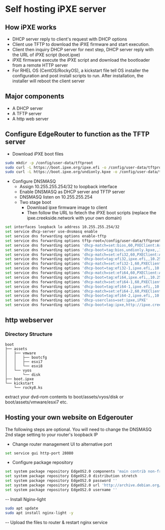 # Self hosting iPXE server
## How iPXE works
- DHCP server reply to client's request with DHCP options
- Client use TFTP to download the iPXE firmware and start execution.
- Client then inquiry DHCP server for next step, DHCP server reply with the URL of iPXE script (boot.ipxe)
- iPXE firmware execute the iPXE script and download the bootloader from a remote HTTP server
- For RHEL OS (CentOS/RockyOS), a kickstart file tell OS installer the configuration and post install scripts to run. After installation, the installer will reboot the client server

## Major components
- A DHCP server
- A TFTP server
- A http web server

## Configure EdgeRouter to function as the TFTP server

- Download iPXE boot files
```bash
sudo mkdir -p /config/user-data/tftproot
sudo curl -L https://boot.ipxe.org/ipxe.efi -o /config/user-data/tftproot/ipxe.efi
sudo curl -L https://boot.ipxe.org/undionly.kpxe -o /config/user-data/tftproot/undionly.kpxe
```
- Configure DNSMASQ
    - Assign 10.255.255.254/32 to loopback interface
    - Enable DNSMASQ as DHCP server and TFTP server
    - DNSMASQ listen on 10.255.255.254
    - Two stage boot
        - Download ipxe firmware image to client
        - Then follow the URL to fetech the iPXE boot scripts (replace the ipxe.creekside.network with your own domain)
```bash
set interfaces loopback lo address 10.255.255.254/32
set service dhcp-server use-dnsmasq enable
set service dns forwarding options enable-tftp
set service dns forwarding options tftp-root=/config/user-data/tftproot
set service dns forwarding options 'dhcp-match=set:bios,60,PXEClient:Arch:00000'
set service dns forwarding options 'dhcp-boot=tag:bios,undionly.kpxe,,10.255.255.254'
set service dns forwarding options 'dhcp-match=set:efi32,60,PXEClient:Arch:00002'
set service dns forwarding options 'dhcp-boot=tag:efi32,ipxe.efi,,10.255.255.254'
set service dns forwarding options 'dhcp-match=set:efi32-1,60,PXEClient:Arch:00006'
set service dns forwarding options 'dhcp-boot=tag:efi32-1,ipxe.efi,,10.255.255.254'
set service dns forwarding options 'dhcp-match=set:efi64,60,PXEClient:Arch:00007'
set service dns forwarding options 'dhcp-boot=tag:efi64,ipxe.efi,,10.255.255.254'
set service dns forwarding options 'dhcp-match=set:efi64-1,60,PXEClient:Arch:00008'
set service dns forwarding options 'dhcp-boot=tag:efi64-1,ipxe.efi,,10.255.255.254'
set service dns forwarding options 'dhcp-match=set:efi64-2,60,PXEClient:Arch:00009'
set service dns forwarding options 'dhcp-boot=tag:efi64-2,ipxe.efi,,10.255.255.254'
set service dns forwarding options 'dhcp-userclass=set:ipxe,iPXE'
set service dns forwarding options 'dhcp-boot=tag:ipxe,http://ipxe.creekside.network/boot.ipxe'
```
## http webserver 
### Directory Structure
```
boot
├── assets
│   ├── vmware
│   │   ├── bootcfg
│   │   ├── esxi7
│   │   └── esxi8
│   └── vyos
│       └── disk
├── boot.ipxe
└── kickstart
    └── rocky8.ks
```

extract your dvd-rom contents to boot/assets/vyos/disk or boot/assets/vmware/esxi7 etc.

## Hosting your own website on Edgerouter

The following steps are optional. You will need to change the DNSMASQ 2nd stage setting to your router's loopback IP

- Change router management UI to alternative port
```bash
set service gui http-port 28080
```
- Configure package repository 
```bash
set system package repository EdgeOS2.0 components 'main contrib non-free'
set system package repository EdgeOS2.0 distribution stretch
set system package repository EdgeOS2.0 password ''
set system package repository EdgeOS2.0 url 'http://archive.debian.org/debian'
set system package repository EdgeOS2.0 username ''
```
-- Install Nginx-light
```bash
sudo apt update 
sudo apt install nginx-light -y
```
-- Upload the files to router & restart nginx service

